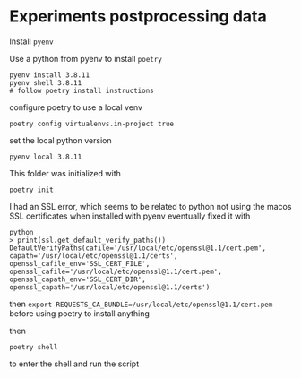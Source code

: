 # Experiments postprocessing data

Install `pyenv`

Use a python from pyenv to install `poetry`

```
pyenv install 3.8.11
pyenv shell 3.8.11
# follow poetry install instructions
```

configure poetry to use a local venv
```
poetry config virtualenvs.in-project true
```

set the local python version
```
pyenv local 3.8.11
```

This folder was initialized with
```
poetry init
```

I had an SSL error, which seems to be related to python not using the macos SSL certificates when installed with pyenv
eventually fixed it with

```
python
> print(ssl.get_default_verify_paths())
DefaultVerifyPaths(cafile='/usr/local/etc/openssl@1.1/cert.pem', capath='/usr/local/etc/openssl@1.1/certs', openssl_cafile_env='SSL_CERT_FILE', openssl_cafile='/usr/local/etc/openssl@1.1/cert.pem', openssl_capath_env='SSL_CERT_DIR', openssl_capath='/usr/local/etc/openssl@1.1/certs')
```

then `export REQUESTS_CA_BUNDLE=/usr/local/etc/openssl@1.1/cert.pem` before using poetry to install anything

then
```
poetry shell
```

to enter the shell and run the script